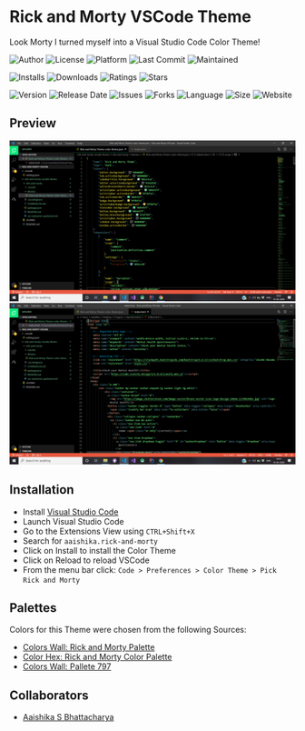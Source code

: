 # Rick and Morty VSCode Theme
Look Morty I turned myself into a Visual Studio Code Color Theme! <br>

![Author](https://img.shields.io/badge/author-aaishikasb-orange)
![License](https://img.shields.io/badge/license-MIT-brightgreen)
![Platform](https://img.shields.io/badge/platform-Visual%20Studio%20Code-blue)
![Last Commit](https://img.shields.io/github/last-commit/aaishikasb/Rick-and-Morty-VSCode-Theme)
![Maintained](https://img.shields.io/maintenance/yes/2020)

![Installs](https://img.shields.io/visual-studio-marketplace/i/aaishika.rick-and-morty)
![Downloads](https://img.shields.io/visual-studio-marketplace/d/aaishika.rick-and-morty)
![Ratings](https://img.shields.io/visual-studio-marketplace/r/aaishika.rick-and-morty)
![Stars](https://img.shields.io/visual-studio-marketplace/stars/aaishika.rick-and-morty)

![Version](https://img.shields.io/visual-studio-marketplace/v/aaishika.rick-and-morty)
![Release Date](https://img.shields.io/github/release-date/aaishikasb/Rick-and-Morty-VSCode-Theme)
![Issues](https://img.shields.io/github/issues/aaishikasb/Rick-and-Morty-VSCode-Theme)
![Forks](https://img.shields.io/github/forks/aaishikasb/Rick-and-Morty-VSCode-Theme)
![Language](https://img.shields.io/github/languages/top/aaishikasb/Rick-and-Morty-VSCode-Theme)
![Size](https://img.shields.io/github/repo-size/aaishikasb/Rick-and-Morty-VSCode-Theme)
![Website](https://img.shields.io/website?down_color=Lightgrey&down_message=Down&up_color=green&up_message=Up&url=https%3A%2F%2Fmarketplace.visualstudio.com%2Fitems%3FitemName%3Daaishika.rick-and-morty)

## Preview
![Cover](images/1.png)
![Cover 2](images/2.png)

## Installation
- Install [Visual Studio Code](https://code.visualstudio.com/)
- Launch Visual Studio Code
- Go to the Extensions View using `CTRL+Shift+X`
- Search for `aaishika.rick-and-morty`
- Click on Install to install the Color Theme
- Click on Reload to reload VSCode
- From the menu bar click: `Code > Preferences > Color Theme > Pick Rick and Morty`

## Palettes
Colors for this Theme were chosen from the following Sources:
- [Colors Wall: Rick and Morty Palette](https://colorswall.com/palette/23454/)
- [Color Hex: Rick and Morty Color Palette](https://www.color-hex.com/color-palette/9134)
- [Colors Wall: Pallete 797](https://colorswall.com/palette/1535/)

## Collaborators
- [Aaishika S Bhattacharya](https://www.github.com/aaishikasb)
